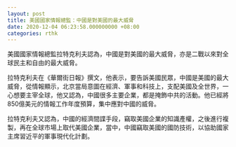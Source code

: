 ```yaml
---
layout: post
title: 美國國家情報總監：中國是對美國的最大威脅
date: 2020-12-04 06:23:58.000000000 +08:00
categories: rthk
---
```


美國國家情報總監拉特克利夫認為，中國是對美國的最大威脅，亦是二戰以來對全球民主和自由的最大威脅。

拉特克利夫在《華爾街日報》撰文，他表示，要告訴美國民眾，中國是美國的最大威脅，從情報顯示，北京當局意圖在經濟、軍事和科技上，支配美國及全世界，一心想要主宰全球，他又認為，中國很多主要企業，都是掩飾中共的活動。他已經將850億美元的情報工作年度預算，集中應對中國的威脅。

拉特克利夫又認為，中國的經濟間諜手段，竊取美國企業的知識產權，之後進行複製，再在全球市場上取代美國企業，當中，中國竊取美國的國防技術，以協助國家主席習近平的軍事現代化計劃。
